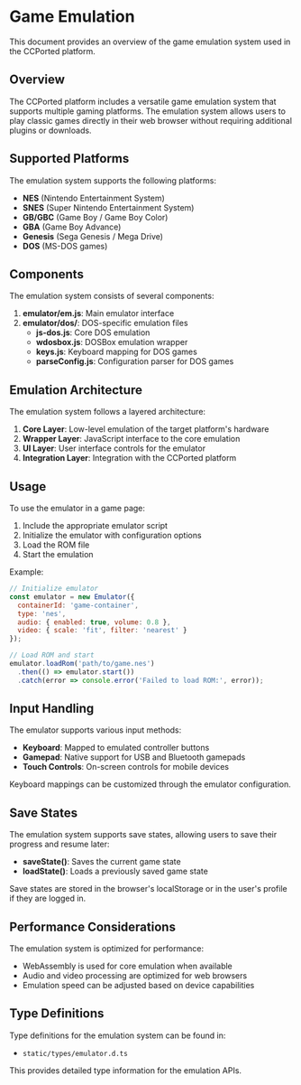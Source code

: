 # Game Emulation

This document provides an overview of the game emulation system used in the CCPorted platform.

## Overview

The CCPorted platform includes a versatile game emulation system that supports multiple gaming platforms. The emulation system allows users to play classic games directly in their web browser without requiring additional plugins or downloads.

## Supported Platforms

The emulation system supports the following platforms:

- **NES** (Nintendo Entertainment System)
- **SNES** (Super Nintendo Entertainment System)
- **GB/GBC** (Game Boy / Game Boy Color)
- **GBA** (Game Boy Advance)
- **Genesis** (Sega Genesis / Mega Drive)
- **DOS** (MS-DOS games)

## Components

The emulation system consists of several components:

1. **emulator/em.js**: Main emulator interface
2. **emulator/dos/**: DOS-specific emulation files
   - **js-dos.js**: Core DOS emulation
   - **wdosbox.js**: DOSBox emulation wrapper
   - **keys.js**: Keyboard mapping for DOS games
   - **parseConfig.js**: Configuration parser for DOS games

## Emulation Architecture

The emulation system follows a layered architecture:

1. **Core Layer**: Low-level emulation of the target platform's hardware
2. **Wrapper Layer**: JavaScript interface to the core emulation
3. **UI Layer**: User interface controls for the emulator
4. **Integration Layer**: Integration with the CCPorted platform

## Usage

To use the emulator in a game page:

1. Include the appropriate emulator script
2. Initialize the emulator with configuration options
3. Load the ROM file
4. Start the emulation

Example:
```javascript
// Initialize emulator
const emulator = new Emulator({
  containerId: 'game-container',
  type: 'nes',
  audio: { enabled: true, volume: 0.8 },
  video: { scale: 'fit', filter: 'nearest' }
});

// Load ROM and start
emulator.loadRom('path/to/game.nes')
  .then(() => emulator.start())
  .catch(error => console.error('Failed to load ROM:', error));
```

## Input Handling

The emulator supports various input methods:

- **Keyboard**: Mapped to emulated controller buttons
- **Gamepad**: Native support for USB and Bluetooth gamepads
- **Touch Controls**: On-screen controls for mobile devices

Keyboard mappings can be customized through the emulator configuration.

## Save States

The emulation system supports save states, allowing users to save their progress and resume later:

- **saveState()**: Saves the current game state
- **loadState()**: Loads a previously saved game state

Save states are stored in the browser's localStorage or in the user's profile if they are logged in.

## Performance Considerations

The emulation system is optimized for performance:

- WebAssembly is used for core emulation when available
- Audio and video processing are optimized for web browsers
- Emulation speed can be adjusted based on device capabilities

## Type Definitions

Type definitions for the emulation system can be found in:

- `static/types/emulator.d.ts`

This provides detailed type information for the emulation APIs.
